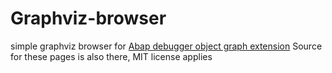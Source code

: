 # Graphviz-browser

simple graphviz browser for [Abap debugger object graph extension](https://github.com/marcellourbani/abap_debugger_object_graph_extension)
Source for these pages is also there, MIT license applies
